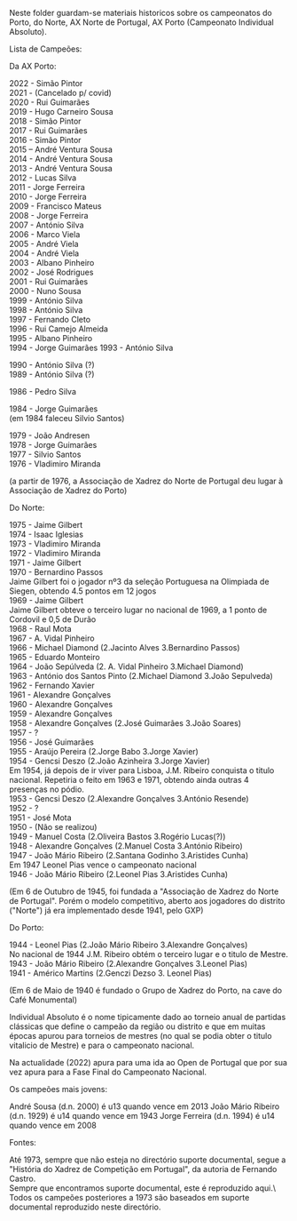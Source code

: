 Neste folder guardam-se materiais historicos sobre os campeonatos do Porto, do Norte, AX Norte de Portugal, AX Porto (Campeonato Individual Absoluto).

Lista de Campeões:

Da AX Porto:

2022 - Simão Pintor\
2021 - (Cancelado p/ covid)\
2020 - Rui Guimarães\
2019 - Hugo Carneiro Sousa\
2018 - Simão Pintor\
2017 - Rui Guimarães\
2016 - Simão Pintor\
2015 – André Ventura Sousa\
2014 - André Ventura Sousa\
2013 - André Ventura Sousa\
2012 - Lucas Silva\
2011 - Jorge Ferreira\
2010 - Jorge Ferreira\
2009 - Francisco Mateus\
2008 - Jorge Ferreira\
2007 - António Silva\
2006 - Marco Viela\
2005 - André Viela\
2004 - André Viela\
2003 - Albano Pinheiro\
2002 - José Rodrigues\
2001 - Rui Guimarães\
2000 - Nuno Sousa\
1999 - António Silva\
1998 - António Silva\
1997 - Fernando Cleto\
1996 - Rui Camejo Almeida\
1995 - Albano Pinheiro\
1994 - Jorge Guimarães
1993 - António Silva

1990 - António Silva (?)\
1989 - António Silva (?)

1986 - Pedro Silva

1984 - Jorge Guimarães\
(em 1984 faleceu Silvio Santos)

1979 - João Andresen\
1978 - Jorge Guimarães\
1977 - Silvio Santos\
1976 - Vladimiro Miranda

(a partir de  1976, a Associação de Xadrez do Norte de Portugal deu lugar à Associação de Xadrez do Porto) 

Do Norte:

1975 - Jaime Gilbert\
1974 - Isaac Iglesias\
1973 - Vladimiro Miranda\
1972 - Vladimiro Miranda\
1971 - Jaime Gilbert\
1970 - Bernardino Passos\
Jaime Gilbert foi o jogador nº3 da seleção Portuguesa na Olimpiada de Siegen, obtendo 4.5 pontos em 12 jogos\
1969 - Jaime Gilbert\
Jaime Gilbert obteve o terceiro lugar no nacional de 1969, a 1 ponto de Cordovil e 0,5 de Durão\
1968 - Raul Mota\
1967 - A. Vidal Pinheiro\
1966 - Michael Diamond (2.Jacinto Alves 3.Bernardino Passos)\
1965 - Eduardo Monteiro\
1964 - João Sepúlveda (2. A. Vidal Pinheiro 3.Michael Diamond)\
1963 - António dos Santos Pinto (2.Michael Diamond 3.João Sepulveda)\
1962 - Fernando Xavier\
1961 - Alexandre Gonçalves\
1960 - Alexandre Gonçalves\
1959 - Alexandre Gonçalves\
1958 - Alexandre Gonçalves (2.José Guimarães 3.João Soares)\
1957 - ?\
1956 - José Guimarães\
1955 - Araújo Pereira (2.Jorge Babo 3.Jorge Xavier)\
1954 - Gencsi Deszo (2.João Azinheira 3.Jorge Xavier)\
Em 1954, já depois de ir viver para Lisboa, J.M. Ribeiro conquista o titulo nacional. Repetiria o feito em 1963 e 1971, obtendo ainda outras 4 presenças no pódio.\
1953 - Gencsi Deszo (2.Alexandre Gonçalves 3.António Resende)\
1952 - ?\
1951 - José Mota\
1950 - (Não se realizou)\
1949 - Manuel Costa (2.Oliveira Bastos 3.Rogério Lucas(?))\
1948 - Alexandre Gonçalves (2.Manuel Costa 3.António Ribeiro)\
1947 - João Mário Ribeiro (2.Santana Godinho 3.Aristides Cunha)\
Em 1947 Leonel Pias vence o campeonato nacional\
1946 - João Mário Ribeiro (2.Leonel Pias 3.Aristides Cunha)

(Em 6 de Outubro de 1945, foi fundada a "Associação de Xadrez do Norte de Portugal".
Porém o modelo competitivo, aberto aos jogadores do distrito ("Norte") já era implementado 
desde 1941, pelo GXP)

Do Porto:

1944 - Leonel Pias (2.João Mário Ribeiro 3.Alexandre Gonçalves)\
No nacional de 1944 J.M. Ribeiro obtém o terceiro lugar e o titulo de Mestre.\
1943 - João Mário Ribeiro (2.Alexandre Gonçalves 3.Leonel Pias)\
1941 - Américo Martins (2.Genczi Dezso 3. Leonel Pias)

(Em 6 de Maio de 1940 é fundado o Grupo de Xadrez do Porto, na cave do Café Monumental)

Individual Absoluto é o nome tipicamente dado ao torneio anual  de partidas clássicas que define o campeão da região ou distrito e 
que em muitas épocas apurou para torneios de mestres (no qual se podia obter o titulo vitalicio de Mestre) e para o campeonato nacional.

Na actualidade (2022) apura para uma ida ao Open de Portugal que por sua vez apura para a Fase Final do Campeonato Nacional.

Os campeões mais jovens:

André Sousa (d.n. 2000) é u13 quando vence em 2013
João Mário Ribeiro (d.n. 1929) é u14 quando vence em 1943
Jorge Ferreira (d.n. 1994) é u14 quando vence em 2008

Fontes:

Até 1973, sempre que não esteja no directório suporte documental, segue a "História do Xadrez de Competição em Portugal", da autoria de Fernando Castro. \
Sempre que encontramos suporte documental, este é reproduzido aqui.\ 
Todos os campeões posteriores a 1973 são baseados em suporte documental reproduzido neste directório.
